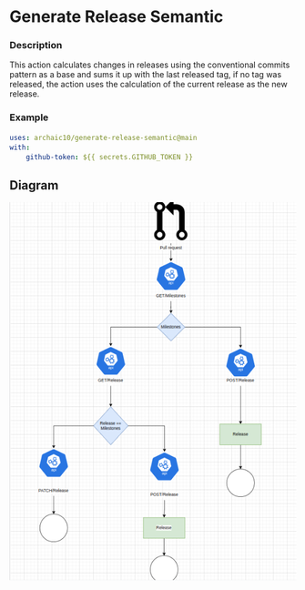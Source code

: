 # Generate Release Semantic

### Description
This action calculates changes in releases using the conventional commits pattern as a base and sums it up with the last released tag, if no tag was released, the action uses the calculation of the current release as the new release.

### Example
```yml
uses: archaic10/generate-release-semantic@main
with:
    github-token: ${{ secrets.GITHUB_TOKEN }}    
```

## Diagram

![img](https://github.com/archaic10/generate-release-semantic/blob/main/img/fluxo.png)
